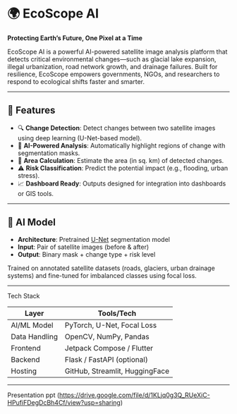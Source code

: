 # 🌍 EcoScope AI
**Protecting Earth’s Future, One Pixel at a Time**

EcoScope AI is a powerful AI-powered satellite image analysis platform that detects critical environmental changes—such as glacial lake expansion, illegal urbanization, road network growth, and drainage failures. Built for resilience, EcoScope empowers governments, NGOs, and researchers to respond to ecological shifts faster and smarter.

---

## 🚀 Features

- 🔍 **Change Detection**: Detect changes between two satellite images using deep learning (U-Net-based model).
- 🧠 **AI-Powered Analysis**: Automatically highlight regions of change with segmentation masks.
- 📐 **Area Calculation**: Estimate the area (in sq. km) of detected changes.
- ⚠️ **Risk Classification**: Predict the potential impact (e.g., flooding, urban stress).
- 📈 **Dashboard Ready**: Outputs designed for integration into dashboards or GIS tools.

---

## 🧠 AI Model

- **Architecture**: Pretrained [U-Net](https://arxiv.org/abs/1505.04597) segmentation model
- **Input**: Pair of satellite images (before & after)
- **Output**: Binary mask + change type + risk level

Trained on annotated satellite datasets (roads, glaciers, urban drainage systems) and fine-tuned for imbalanced classes using focal loss.

---
Tech Stack

| Layer         | Tools/Tech                     |
| ------------- | ------------------------------ |
| AI/ML Model   | PyTorch, U-Net, Focal Loss     |
| Data Handling | OpenCV, NumPy, Pandas          |
| Frontend      | Jetpack Compose / Flutter      |
| Backend       | Flask / FastAPI (optional)     |
| Hosting       | GitHub, Streamlit, HuggingFace |

---
Presentation
ppt (https://drive.google.com/file/d/1KLjq0g3Q_RUeXiC-HPufiFDegDcBh4Cf/view?usp=sharing)
